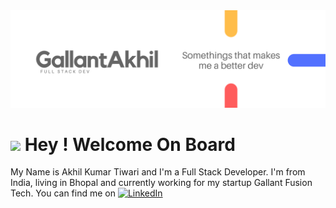 <img src="Gallant Akhil (2).png">
<h1><img src="https://emojis.slackmojis.com/emojis/images/1471045852/843/highfive.gif?1471045852"> Hey ! Welcome On Board</h1>

My Name is Akhil Kumar Tiwari and I'm a Full Stack Developer. I'm from India, living in Bhopal and currently working for my startup Gallant Fusion Tech. You can find me on <a href="https://www.linkedin.com/in/akhil-tiwari-628010139/" target="_blank"><img alt="LinkedIn" src="https://emojis.slackmojis.com/emojis/images/1470343326/711/linkedin.png?1470343326" /></a>
